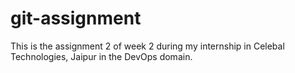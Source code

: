 # git-assignment
This is the assignment 2 of week 2 during my internship in Celebal Technologies, Jaipur in the DevOps domain.
